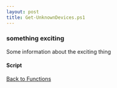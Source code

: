 ```yaml
---
layout: post
title: Get-UnknownDevices.ps1
---
```


### something exciting

Some information about the exciting thing

#### Script

<script src="https://gist-it.appspot.com/github.com/BanterBoy/scripts-blog/blob/master/PowerShell/functions/Get-UnknownDevices.ps1"></script>

<a href="/menu/_pages/functions.html">Back to Functions</a>
